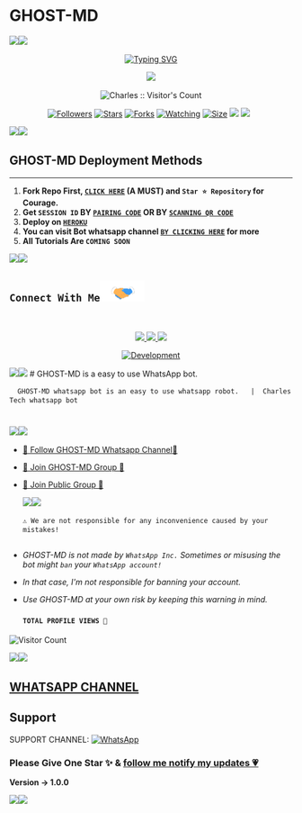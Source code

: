 # GHOST-MD 
   <a><img src='https://i.imgur.com/LyHic3i.gif'/></a><a><img src='https://i.imgur.com/LyHic3i.gif'/></a>
<p align="center">
<p align="center">
  <a href="https://git.io/typing-svg"><img src="https://readme-typing-svg.demolab.com?font=EB+Garamond&weight=800&size=28&duration=4000&pause=1000&random=false&width=435&lines=+•★⃝ CHARLES_+TECH★⃝•;MULTI-DEVICE+WHATSAPP+BOT;DEVELOPED+BY+CHARLES;RELEASED+DATE+28%2F9%2F2024." alt="Typing SVG" /></a>
 </p>
<p align="center">
<img src="https://telegra.ph/file/35961f0c46c3ad56a2fae.jpg"/> 
<p align="center"><img src="https://profile-counter.glitch.me/{Charles}/count.svg" alt="Charles :: Visitor's Count" /></p>
<p align="center">
<a href="https://github.com/Charlestech22/followers"><img title="Followers" src="https://img.shields.io/github/followers/Charlestech22?color=red&style=flat-square"></a>
<a href="/stargazers/"><img title="Stars" src="https://img.shields.io/github/stars/Charlestech22/GHOST-MD?color=blue&style=flat-square"></a>
<a href="https://github.com/Charlestech22/GHOST-MD/network/members"><img title="Forks" src="https://img.shields.io/github/forks/Charlestech22/GHOST-MD?color=red&style=flat-square"></a>
<a href="https://github.com/Charlestech22/GHOST-MD/watchers"><img title="Watching" src="https://img.shields.io/github/watchers/DeeCeeXxx/Queen_Anita-V2?label=Watchers&color=blue&style=flat-square"></a>
<a href="https://github.com/Charlestech22/GHOST-MD/"><img title="Size" src="https://img.shields.io/github/repo-size/Charlestech22/GHOST-MD?style=flat-square&color=green"></a>
<a href="https://hits.seeyoufarm.com"><img src="https://hits.seeyoufarm.com/api/count/incr/badge.svg?url=https%3A%2F%2Fgithub.com%2FCharlestech22%2FGHOST-MD&count_bg=%2379C83D&title_bg=%23555555&icon=probot.svg&icon_color=%2300FF6D&title=hits&edge_flat=false"/></a>
<a href="https://github.com/Charlestech22/GHOST-MD/graphs/commit-activity"><img height="20" src="https://img.shields.io/badge/Maintained%3F-yes-green.svg"></a>&nbsp;&nbsp;
</p>
<p align='center'>
    </p>
<a><img src='https://i.imgur.com/LyHic3i.gif'/></a><a><img src='https://i.imgur.com/LyHic3i.gif'/></a>
<p align="center">

## GHOST-MD Deployment Methods
---
1.  **Fork Repo First, [`CLICK HERE`](https://github.com/Charlestech22/GHOST-MD/fork) (A MUST) and `Star ⭐ Repository` for Courage.**
2.  **Get `SESSION ID` BY [`PAIRING CODE`](https://charles-session-id-2l42.onrender.com/pair) 
 OR BY [`SCANNING QR CODE`](https://gojousession-05ea27b8ff9a.herokuapp.com/wasiqr)** 
3. **Deploy on [`HEROKU`](https://dashboard.heroku.com/new?template=https://github.com/Charlestech22/GHOST-MD)**
8. **You can visit Bot whatsapp channel [`BY CLICKING HERE`](https://whatsapp.com/channel/0029VaYYdDj8KMqtKBq8M20G) for more**
9. **All Tutorials Are `COMING SOON`**

<a><img src='https://i.imgur.com/LyHic3i.gif'/></a><a><img src='https://i.imgur.com/LyHic3i.gif'/></a>

## ```Connect With Me```<img src="https://github.com/0xAbdulKhalid/0xAbdulKhalid/raw/main/assets/mdImages/handshake.gif" width ="80"></h1> 
 <br> 
<p align="center">
<a href="https://wa.me/2348033282342"><img src="https://img.shields.io/badge/Contact David-25D366?style=for-the-badge&logo=whatsapp&logoColor=white" />
<a href="https://whatsapp.com/channel/0029VaYYdDj8KMqtKBq8M20G"><img src="https://img.shields.io/badge/Join Official Channel-25D366?style=for-the-badge&logo=whatsapp&logoColor=white" />
<a href="https://www.youtube.com/@HacktivistHive"><img src="https://img.shields.io/badge/Subscribe-ff0000?style=for-the-badge&logo=youtube&logoColor=ff000000&link=https://www.youtube.com/@HacktivistHive" /><br>
<p align="center">
<img alt="Development" width="250" src="https://media2.giphy.com/media/W9tBvzTXkQopi/giphy.gif?cid=6c09b952xu6syi1fyqfyc04wcfk0qvqe8fd7sop136zxfjyn&ep=v1_internal_gif_by_id&rid=giphy.gif&ct=g" /> </p>
<a><img src='https://i.imgur.com/LyHic3i.gif'/></a><a><img src='https://i.imgur.com/LyHic3i.gif'/></a>
# 
GHOST-MD is a easy to use WhatsApp bot. 

      GHOST-MD whatsapp bot is an easy to use whatsapp robot.   |  Charles Tech whatsapp bot
# 
# 
<a><img src='https://i.imgur.com/LyHic3i.gif'/></a><a><img src='https://i.imgur.com/LyHic3i.gif'/></a>

* [👻 Follow GHOST-MD Whatsapp Channel👻](https://whatsapp.com/channel/0029VaYYdDj8KMqtKBq8M20G)

* [👻 Join GHOST-MD Group 👻](https://chat.whatsapp.com/Kru7oYmtH5iE0ybzdTMhK7)

* [👻 Join Public Group 👻](https://chat.whatsapp.com/Kru7oYmtH5iE0ybzdTMhK7)

  <a><img src='https://i.imgur.com/LyHic3i.gif'/></a><a><img src='https://i.imgur.com/LyHic3i.gif'/></a>

      ⚠️ We are not responsible for any inconvenience caused by your mistakes!
  
## 

- *GHOST-MD is not made by `WhatsApp Inc.` Sometimes or misusing the bot might `ban` your `WhatsApp account!`*
- *In that case, I'm not responsible for banning your account.*
- *Use GHOST-MD at your own risk by keeping this warning in mind.*
  
  #### ```TOTAL PROFILE VIEWS 🧚```
![Visitor Count](https://profile-counter.glitch.me/Charles/count.svg)

<a><img src='https://i.imgur.com/LyHic3i.gif'/></a><a><img src='https://i.imgur.com/LyHic3i.gif'/></a>

 ## [ WHATSAPP CHANNEL ](https://whatsapp.com/channel/0029VaYYdDj8KMqtKBq8M20G) 

## Support

SUPPORT CHANNEL: <a href="https://whatsapp.com/channel/0029VaEY6UlAe5Vml1gqwM41"><img alt="WhatsApp" src="https://img.shields.io/badge/WhatsApp-25D366?style=for-the-badge&logo=whatsapp&logoColor=white"/></a>


### Please Give One Star ✨ & [follow me notify my updates 💗](https://github.com/Charlestech22)
<b>Version -> 1.0.0</b>

<a><img src='https://i.imgur.com/LyHic3i.gif'/></a><a><img src='https://i.imgur.com/LyHic3i.gif'/></a>